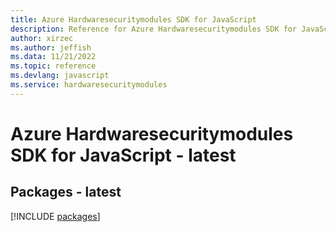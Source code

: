 ```yaml
---
title: Azure Hardwaresecuritymodules SDK for JavaScript
description: Reference for Azure Hardwaresecuritymodules SDK for JavaScript
author: xirzec
ms.author: jeffish
ms.data: 11/21/2022
ms.topic: reference
ms.devlang: javascript
ms.service: hardwaresecuritymodules
---
```

# Azure Hardwaresecuritymodules SDK for JavaScript - latest
## Packages - latest
[!INCLUDE [packages](hardwaresecuritymodules-index.md)]